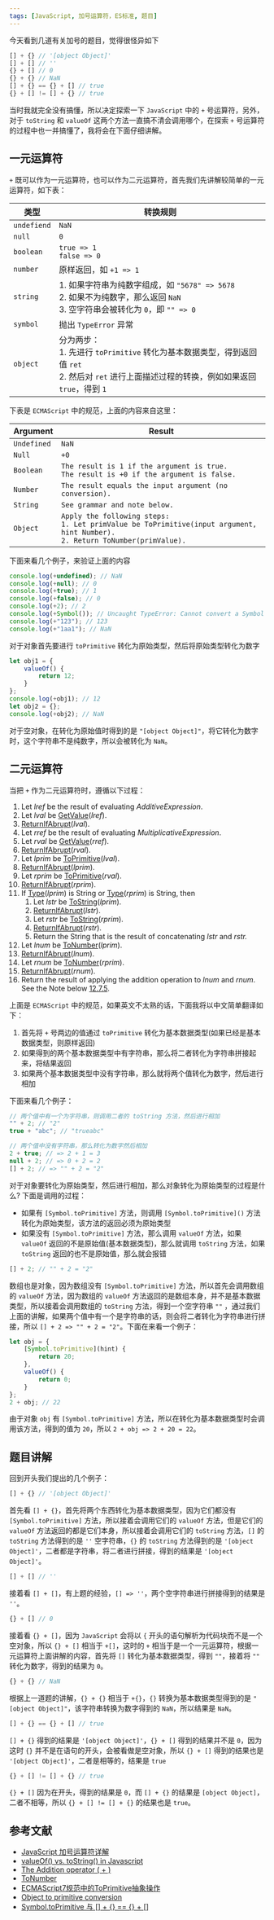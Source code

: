 ```yaml
---
tags: [JavaScript, 加号运算符，ES标准, 题目]
---
```


今天看到几道有关加号的题目，觉得很怪异如下

```javascript
[] + {} // '[object Object]'
[] + [] // ''
{} + [] // 0
{} + {} // NaN
[] + {} == {} + [] // true
{} + [] != [] + {} // true
```

当时我就完全没有搞懂，所以决定探索一下 `JavaScript` 中的 `+` 号运算符，另外，对于 `toString` 和 `valueOf` 这两个方法一直搞不清会调用哪个，在探索 `+` 号运算符的过程中也一并搞懂了，我将会在下面仔细讲解。

## 一元运算符

`+` 既可以作为一元运算符，也可以作为二元运算符，首先我们先讲解较简单的一元运算符，如下表：

| 类型        | 转换规则                                                     |
| ----------- | ------------------------------------------------------------ |
| `undefiend` | `NaN`                                                        |
| `null`      | `0`                                                          |
| `boolean`   | `true => 1`<br />`false => 0`                                |
| `number`    | 原样返回，如 `+1 => 1`                                       |
| `string`    | 1. 如果字符串为纯数字组成，如 `"5678" => 5678`<br />2. 如果不为纯数字，那么返回 `NaN`<br />3. 空字符串会被转化为 `0`，即 `"" => 0` |
| `symbol`    | 抛出 `TypeError` 异常                                        |
| `object`    | 分为两步：<br />1. 先进行 `toPrimitive` 转化为基本数据类型，得到返回值 `ret`<br />2. 然后对 `ret` 进行上面描述过程的转换，例如如果返回 `true`，得到 `1` |

下表是 `ECMAScript` 中的规范，上面的内容来自这里：

| Argument    | Result                                                       |
| ----------- | ------------------------------------------------------------ |
| `Undefined` | `NaN`                                                        |
| `Null`      | `+0`                                                         |
| `Boolean`   | `The result is 1 if the argument is true.` <br />`The result is +0 if the argument is false.` |
| `Number`    | `The result equals the input argument (no conversion).`      |
| `String`    | `See grammar and note below.`                                |
| `Object`    | `Apply the following steps:`<br />`1. Let primValue be ToPrimitive(input argument, hint Number).`<br />`2. Return ToNumber(primValue).` |

下面来看几个例子，来验证上面的内容

```javascript
console.log(+undefined); // NaN
console.log(+null); // 0
console.log(+true); // 1
console.log(+false); // 0
console.log(+2); // 2
console.log(+Symbol()); // Uncaught TypeError: Cannot convert a Symbol value to a number
console.log(+"123"); // 123
console.log(+"1aa1"); // NaN
```

对于对象首先要进行 `toPrimitive` 转化为原始类型，然后将原始类型转化为数字

```javascript
let obj1 = {
    valueOf() {
        return 12;
    }
};
console.log(+obj1); // 12
let obj2 = {};
console.log(+obj2); // NaN
```

对于空对象，在转化为原始值时得到的是 `"[object Object]"`，将它转化为数字时，这个字符串不是纯数字，所以会被转化为 `NaN`。

## 二元运算符

当把 `+` 作为二元运算符时，遵循以下过程：

1. Let *lref* be the result of evaluating *AdditiveExpression*.
2. Let *lval* be [GetValue](http://www.ecma-international.org/ecma-262/6.0/#sec-getvalue)(*lref*).
3. [ReturnIfAbrupt](http://www.ecma-international.org/ecma-262/6.0/#sec-returnifabrupt)(*lval*).
4. Let *rref* be the result of evaluating *MultiplicativeExpression*.
5. Let *rval* be [GetValue](http://www.ecma-international.org/ecma-262/6.0/#sec-getvalue)(*rref*).
6. [ReturnIfAbrupt](http://www.ecma-international.org/ecma-262/6.0/#sec-returnifabrupt)(*rval*).
7. Let *lprim* be [ToPrimitive](http://www.ecma-international.org/ecma-262/6.0/#sec-toprimitive)(*lval*).
8. [ReturnIfAbrupt](http://www.ecma-international.org/ecma-262/6.0/#sec-returnifabrupt)(*lprim*).
9. Let *rprim* be [ToPrimitive](http://www.ecma-international.org/ecma-262/6.0/#sec-toprimitive)(*rval*).
10. [ReturnIfAbrupt](http://www.ecma-international.org/ecma-262/6.0/#sec-returnifabrupt)(*rprim*).
11. If [Type](http://www.ecma-international.org/ecma-262/6.0/#sec-ecmascript-data-types-and-values)(*lprim*) is String or [Type](http://www.ecma-international.org/ecma-262/6.0/#sec-ecmascript-data-types-and-values)(*rprim*) is String, then
    1. Let *lstr* be [ToString](http://www.ecma-international.org/ecma-262/6.0/#sec-tostring)(*lprim*).
    2. [ReturnIfAbrupt](http://www.ecma-international.org/ecma-262/6.0/#sec-returnifabrupt)(*lstr*).
    3. Let *rstr* be [ToString](http://www.ecma-international.org/ecma-262/6.0/#sec-tostring)(*rprim*).
    4. [ReturnIfAbrupt](http://www.ecma-international.org/ecma-262/6.0/#sec-returnifabrupt)(*rstr*).
    5. Return the String that is the result of concatenating *lstr* and *rstr.*
12. Let *lnum* be [ToNumber](http://www.ecma-international.org/ecma-262/6.0/#sec-tonumber)(*lprim*).
13. [ReturnIfAbrupt](http://www.ecma-international.org/ecma-262/6.0/#sec-returnifabrupt)(*lnum*).
14. Let *rnum* be [ToNumber](http://www.ecma-international.org/ecma-262/6.0/#sec-tonumber)(*rprim*).
15. [ReturnIfAbrupt](http://www.ecma-international.org/ecma-262/6.0/#sec-returnifabrupt)(*rnum*).
16. Return the result of applying the addition operation to *lnum* and *rnum*. See the Note below [12.7.5](http://www.ecma-international.org/ecma-262/6.0/#sec-applying-the-additive-operators-to-numbers).

上面是 `ECMAScript` 中的规范，如果英文不太熟的话，下面我将以中文简单翻译如下：

1. 首先将 `+` 号两边的值通过 `toPrimitive` 转化为基本数据类型(如果已经是基本数据类型，则原样返回)
2. 如果得到的两个基本数据类型中有字符串，那么将二者转化为字符串拼接起来，将结果返回
3. 如果两个基本数据类型中没有字符串，那么就将两个值转化为数字，然后进行相加

下面来看几个例子：

```javascript
// 两个值中有一个为字符串，则调用二者的 toString 方法，然后进行相加
"" + 2; // "2"
true + "abc"; // "trueabc"

// 两个值中没有字符串，那么转化为数字然后相加
2 + true; // => 2 + 1 = 3
null + 2; // => 0 + 2 = 2
[] + 2; // => "" + 2 = "2"
```

对于对象要转化为原始类型，然后进行相加，那么对象转化为原始类型的过程是什么? 下面是调用的过程：

- 如果有 `[Symbol.toPrimitive]` 方法，则调用 `[Symbol.toPrimitive]()` 方法转化为原始类型，该方法的返回必须为原始类型
- 如果没有 `[Symbol.toPrimitive]` 方法，那么调用 `valueOf` 方法，如果 `valueOf` 返回的不是原始值(基本数据类型)，那么就调用 `toString` 方法，如果 `toString` 返回的也不是原始值，那么就会报错

```javascript
[] + 2; // "" + 2 = "2"
```

数组也是对象，因为数组没有 `[Symbol.toPrimitive]` 方法，所以首先会调用数组的 `valueOf` 方法，因为数组的 `valueOf` 方法返回的是数组本身，并不是基本数据类型，所以接着会调用数组的 `toString` 方法，得到一个空字符串 `""` ，通过我们上面的讲解，如果两个值中有一个是字符串的话，则会将二者转化为字符串进行拼接，所以 `[] + 2 => "" + 2 = "2"`。下面在来看一个例子：

```javascript
let obj = {
    [Symbol.toPrimitive](hint) {
        return 20;
    },
    valueOf() {
        return 0;
    }
};
2 + obj; // 22
```

由于对象 `obj` 有 `[Symbol.toPrimitive]` 方法，所以在转化为基本数据类型时会调用该方法，得到的值为 `20`，所以 `2 + obj => 2 + 20 = 22`。

## 题目讲解

回到开头我们提出的几个例子：

```javascript
[] + {} // '[object Object]'
```

首先看 `[] + {}`，首先将两个东西转化为基本数据类型，因为它们都没有 `[Symbol.toPrimitive]` 方法，所以接着会调用它们的 `valueOf` 方法，但是它们的 `valueOf` 方法返回的都是它们本身，所以接着会调用它们的 `toString` 方法，`[]` 的 `toString` 方法得到的是 `''` 空字符串，`{}` 的 `toString` 方法得到的是 `'[object Object]'`，二者都是字符串，将二者进行拼接，得到的结果是 `'[object Object]'`。

```javascript
[] + [] // ''
```

接着看 `[] + []`，有上题的经验，`[] => ''`，两个空字符串进行拼接得到的结果是 `''`。

```javascript
{} + [] // 0
```

接着看 `{} + []`，因为 `JavaScript` 会将以 `{` 开头的语句解析为代码块而不是一个空对象，所以 `{} + []` 相当于 `+[]`，这时的 `+` 相当于是一个一元运算符，根据一元运算符上面讲解的内容，首先将 `[]` 转化为基本数据类型，得到 `""`，接着将 `""` 转化为数字，得到的结果为 `0`。

```javascript
{} + {} // NaN
```

根据上一道题的讲解，`{} + {}` 相当于 `+{}`，`{}` 转换为基本数据类型得到的是 `"[object Object]"`，该字符串转换为数字得到的 `NaN`，所以结果是 `NaN`。

```javascript
[] + {} == {} + [] // true
```

`[] + {}` 得到的结果是 `'[object Object]'`，`{} + []` 得到的结果并不是 `0`，因为这时 `{}` 并不是在语句的开头，会被看做是空对象，所以 `{} + []` 得到的结果也是 `'[object Object]'`，二者是相等的，结果是 `true`

```javascript
{} + [] != [] + {} // true
```

`{} + []` 因为在开头，得到的结果是 `0`，而 `[] + {}` 的结果是 `[object Object]`，二者不相等，所以 `{} + [] != [] + {}` 的结果也是 `true`。

## 参考文献

- [JavaScript 加号运算符详解](https://www.cnblogs.com/polk6/p/js-adv-addopr.html)
- [valueOf() vs. toString() in Javascript](https://stackoverflow.com/questions/2485632/valueof-vs-tostring-in-javascript)
- [The Addition operator ( + )](http://www.ecma-international.org/ecma-262/6.0/#sec-addition-operator-plus-runtime-semantics-evaluation)
- [ToNumber](https://www.ecma-international.org/ecma-262/5.1/#sec-9.3)
- [ECMAScript7规范中的ToPrimitive抽象操作](https://segmentfault.com/a/1190000016325587)
- [Object to primitive conversion](https://javascript.info/object-toprimitive)
- [Symbol.toPrimitive 与 [] + {} == {} + []](https://zhuanlan.zhihu.com/p/74982324)



